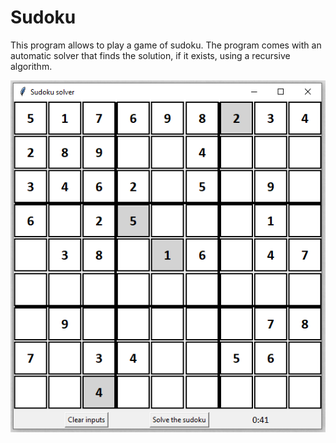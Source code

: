 # Sudoku

This program allows to play a game of sudoku. The program comes with an automatic solver that finds the solution, if it exists, using a recursive algorithm.

![Sudoku example](https://raw.githubusercontent.com/gmag95/Sudoku/main/example_image/Sudoku_example.PNG)
